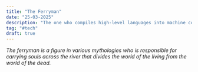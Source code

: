 ```yaml
---
title: "The Ferryman"
date: "25-03-2025"
description: "The one who compiles high-level languages into machine code."
tag: "#tech"
draft: true
---
```

*The ferryman is a figure in various mythologies who is responsible for carrying souls across the river that divides the world of the living from the world of the dead.*

<!-- All this might sound overwhelming, but it's pretty interesting to realize how all of modern computing works, and see how far we've come in this world. -->
<!-- Assume you're tasked at writing a simple react code that renders a button to login( something that every developer has done at some point). The code might look something like this:

```jsx

const App = () => {
  return (
    <div>
      <button>Login</button>
    </div>
  );
};
   -->
